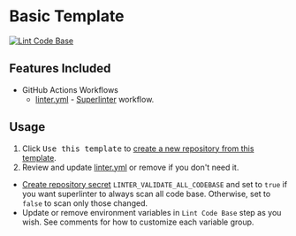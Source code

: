 # Basic Template

[![Lint Code Base](https://github.com/pacroy/template-basic/actions/workflows/linter.yml/badge.svg)](https://github.com/pacroy/template-basic/actions/workflows/linter.yml)

## Features Included

- GitHub Actions Workflows
  - [linter.yml] - [Superlinter] workflow.

## Usage

1. Click <kbd>Use this template</kbd> to [create a new repository from this template]. 
2. Review and update [linter.yml] or remove if you don't need it.
  - [Create repository secret] `LINTER_VALIDATE_ALL_CODEBASE` and set to `true` if you want superlinter to always scan all code base. Otherwise, set to `false` to scan only those changed.
  - Update or remove environment variables in `Lint Code Base` step as you wish. See comments for how to customize each variable group.

[Superlinter]: <https://github.com/github/super-linter>
[linter.yml]: <.github/workflows/linter.yml>
[create a new repository from this template]: <https://docs.github.com/en/github/creating-cloning-and-archiving-repositories/creating-a-repository-on-github/creating-a-repository-from-a-template>
[Create repository secret]: <https://docs.github.com/en/actions/reference/encrypted-secrets#creating-encrypted-secrets-for-a-repository>